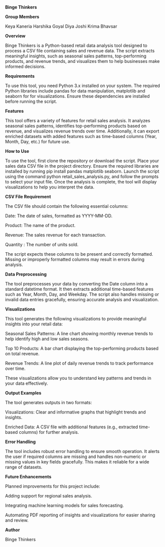 **Binge Thinkers**

**Group Members**

Keya Kaneria
Harshika Goyal
Diya Joshi
Krima Bhavsar


**Overview**

Binge Thinkers is a Python-based retail data analysis tool designed to process a CSV file containing sales and revenue data. The script extracts meaningful insights, such as seasonal sales patterns, top-performing products, and revenue trends, and visualizes them to help businesses make informed decisions.

**Requirements**


To use this tool, you need Python 3.x installed on your system. The required Python libraries include pandas for data manipulation, matplotlib and seaborn for for visualizations. Ensure these dependencies are installed before running the script.

**Features**


This tool offers a variety of features for retail sales analysis. It analyzes seasonal sales patterns, identifies top-performing products based on revenue, and visualizes revenue trends over time. Additionally, it can export enriched datasets with added features such as time-based columns (Year, Month, Day, etc.) for future use.

**How to Use**


To use the tool, first clone the repository or download the script. Place your sales data CSV file in the project directory. Ensure the required libraries are installed by running pip install pandas matplotlib seaborn. Launch the script using the command python retail_sales_analysis.py, and follow the prompts to select your input file. Once the analysis is complete, the tool will display visualizations to help you interpret the data.

**CSV File Requirement**


The CSV file should contain the following essential columns:


Date: The date of sales, formatted as YYYY-MM-DD.

Product: The name of the product.

Revenue: The sales revenue for each transaction.

Quantity : The number of units sold.


The script expects these columns to be present and correctly formatted. Missing or improperly formatted columns may result in errors during analysis.

**Data Preprocessing**


The tool preprocesses your data by converting the Date column into a standard datetime format. It then extracts additional time-based features such as Year, Month, Day, and Weekday. The script also handles missing or invalid data entries gracefully, ensuring accurate analysis and visualization.

**Visualizations**

This tool generates the following visualizations to provide meaningful insights into your retail data:

Seasonal Sales Patterns: A line chart showing monthly revenue trends to help identify high and low sales seasons.

Top 10 Products: A bar chart displaying the top-performing products based on total revenue.

Revenue Trends: A line plot of daily revenue trends to track performance over time.

These visualizations allow you to understand key patterns and trends in your data effectively.


**Output Examples**

The tool generates outputs in two formats:

Visualizations: Clear and informative graphs that highlight trends and insights.

Enriched Data: A CSV file with additional features (e.g., extracted time-based columns) for further analysis.

**Error Handling**

The tool includes robust error handling to ensure smooth operation. It alerts the user if required columns are missing and handles non-numeric or missing values in key fields gracefully. This makes it reliable for a wide range of datasets.

**Future Enhancements**

Planned improvements for this project include:

Adding support for regional sales analysis.

Integrating machine learning models for sales forecasting.

Automating PDF reporting of insights and visualizations for easier sharing and review.


**Author**


Binge Thinkers
